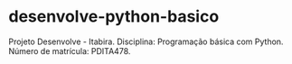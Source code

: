# desenvolve-python-basico
Projeto Desenvolve - Itabira. Disciplina: Programação básica com Python. Número de matrícula: PDITA478.
